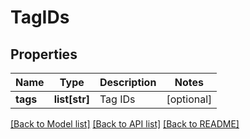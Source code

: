 # TagIDs

## Properties
Name | Type | Description | Notes
------------ | ------------- | ------------- | -------------
**tags** | **list[str]** | Tag IDs | [optional] 

[[Back to Model list]](../README.md#documentation-for-models) [[Back to API list]](../README.md#documentation-for-api-endpoints) [[Back to README]](../README.md)



